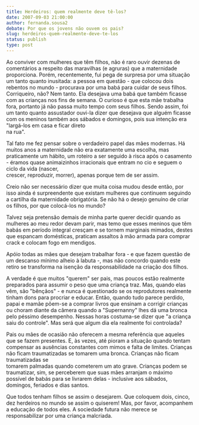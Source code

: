 ```yaml
---
title: Herdeiros: quem realmente deve tê-los?
date: 2007-09-03 21:00:00
author: fernanda.sousa2
debate: Por que os jovens não ouvem os pais?
slug: herdeiros-quem-realmente-deve-te-los
status: publish 
type: post
---
```


Ao conviver com mulheres que têm filhos, não é raro ouvir dezenas de comentários a respeito das maravilhas (e agruras) que a maternidade proporciona. Porém, recentemente, fui pega de surpresa por uma situação um tanto quanto inusitada: a pessoa em questão - que colocou dois rebentos no mundo - procurava por uma babá para cuidar de seus filhos. Corriqueiro, não? Nem tanto. Ela desejava uma babá que também ficasse com as crianças nos fins de semana. O curioso é que esta mãe trabalha fora, portanto já não passa muito tempo com seus filhos. Sendo assim, foi um tanto quanto assustador ouvi-la dizer que desejava que alguém ficasse com os meninos também aos sábados e domingos, pois sua intenção era "largá-los em casa e ficar direto   
na rua".


Tal fato me fez pensar sobre o verdadeiro papel das mães modernas. Há muitos anos a maternidade não era exatamente uma escolha, mas praticamente um hábito, um roteiro a ser seguido à risca após o casamento - éramos quase animaizinhos irracionais que entram no cio e seguem o ciclo da vida (nascer,   
crescer, reproduzir, morrer), apenas porque tem de ser assim.


Creio não ser necessário dizer que muita coisa mudou desde então, por isso ainda é surpreendente que existam mulheres que continuem seguindo a cartilha da maternidade obrigatória. Se não há o desejo genuíno de criar os filhos, por que colocá-los no mundo?


Talvez seja pretensão demais de minha parte querer decidir quando as mulheres ao meu redor devam parir, mas temo que esses meninos que têm babás em período integral cresçam e se tornem marginais mimados, destes que espancam domésticas, praticam assaltos à mão armada para comprar crack e colocam fogo em mendigos.


Apóio todas as mães que desejam trabalhar fora - e que fazem questão de um descanso mínimo alheio à labuta -, mas não concordo quando este retiro se transforma na isenção da responsabilidade na criação dos filhos.


A verdade é que muitos "querem" ser pais, mas poucos estão realmente preparados para assumir o peso que uma criança traz. Mas, quando elas vêm, são "bênçãos" - e nunca é questionado se os reprodutores realmente tinham dons para procriar e educar. Então, quando tudo parece perdido, papai e mamãe põem-se a comprar livros que ensinam a corrigir crianças ou choram diante da câmera quando a "Supernanny" lhes dá uma bronca pelo péssimo desempenho. Nessas horas costuma-se dizer que "a criança saiu do controle". Mas será que algum dia ela realmente foi controlada?


Pais ou mães de ocasião não oferecem a mesma referência que aqueles que se fazem presentes. E, às vezes, até pioram a situação quando tentam compensar as ausências constantes com mimos e falta de limites. Crianças não ficam traumatizadas se tomarem uma bronca. Crianças não ficam traumatizadas se   
tomarem palmadas quando cometerem um ato grave. Crianças podem se traumatizar, sim, se perceberem que suas mães arranjam o máximo possível de babás para se livrarem delas - inclusive aos sábados, domingos, feriados e dias santos.


Que todos tenham filhos se assim o desejarem. Que coloquem dois, cinco, dez herdeiros no mundo se assim o quiserem! Mas, por favor, acompanhem a educação de todos eles. A sociedade futura não merece se responsabilizar por uma criança malcriada.


